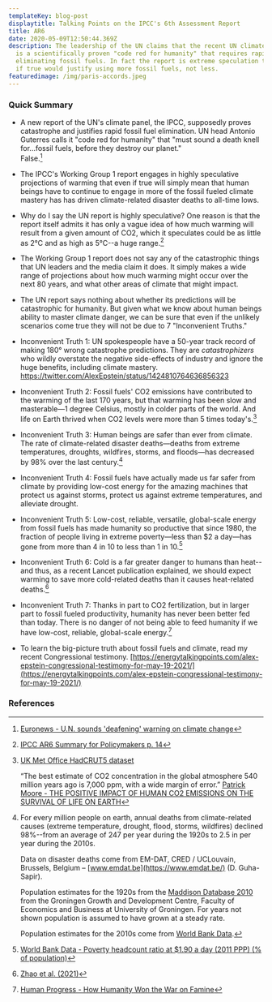 ```yaml
---
templateKey: blog-post
displaytitle: Talking Points on the IPCC's 6th Assessment Report
title: AR6
date: 2020-05-09T12:50:44.369Z
description: The leadership of the UN claims that the recent UN climate report
  is a scientifically proven "code red for humanity" that requires rapidly
  eliminating fossil fuels. In fact the report is extreme speculation that even
  if true would justify using more fossil fuels, not less.
featuredimage: /img/paris-accords.jpeg
---
```

### Quick Summary

- A new report of the UN's climate panel, the IPCC, supposedly proves catastrophe and justifies rapid fossil fuel elimination. UN head Antonio Guterres calls it "code red for humanity" that "must sound a death knell for...fossil fuels, before they destroy our planet."\
False.[^1]

- The IPCC's Working Group 1 report engages in highly speculative projections of warming that even if true will simply mean that human beings have to continue to engage in more of the fossil fueled climate mastery has has driven climate-related disaster deaths to all-time lows.

- Why do I say the UN report is highly speculative? One reason is that the report itself admits it has only a vague idea of how much warming will result from a given amount of CO2, which it speculates could be as little as 2°C and as high as 5°C--a huge range.[^2]

- The Working Group 1 report does not say any of the catastrophic things that UN leaders and the media claim it does. It simply makes a wide range of projections about how much warming might occur over the next 80 years, and what other areas of climate that might impact.

- The UN report says nothing about whether its predictions will be catastrophic for humanity. But given what we know about human beings ability to master climate danger, we can be sure that even if the unlikely scenarios come true they will not be due to 7 "Inconvenient Truths."

- Inconvenient Truth 1: UN spokespeople have a 50-year track record of making 180° wrong catastrophe predictions. They are *catastrophizers* who wildly overstate the negative side-effects of industry and ignore the huge benefits, including climate mastery.
https://twitter.com/AlexEpstein/status/1424810764636856323

- Inconvenient Truth 2: Fossil fuels' CO2 emissions have contributed to the warming of the last 170 years, but that warming has been slow and masterable—1 degree Celsius, mostly in colder parts of the world. And life on Earth thrived when CO2 levels were more than 5 times today's.[^3]

- Inconvenient Truth 3: Human beings are safer than ever from climate. The rate of climate-related disaster deaths—deaths from extreme temperatures, droughts, wildfires, storms, and floods—has decreased by 98% over the last century.[^4]

- Inconvenient Truth 4: Fossil fuels have actually made us far safer from climate by providing low-cost energy for the amazing machines that protect us against storms, protect us against extreme temperatures, and alleviate drought.

- Inconvenient Truth 5: Low-cost, reliable, versatile, global-scale energy from fossil fuels has made humanity so productive that since 1980, the fraction of people living in extreme poverty—less than $2 a day—has gone from more than 4 in 10 to less than 1 in 10.[^5]

- Inconvenient Truth 6: Cold is a far greater danger to humans than heat--and thus, as a recent Lancet publication explained, we should expect warming to save more cold-related deaths than it causes heat-related deaths.[^6]

- Inconvenient Truth 7: Thanks in part to CO2 fertilization, but in larger part to fossil fueled productivity, humanity has never been better fed than today. There is no danger of not being able to feed humanity if we have low-cost, reliable, global-scale energy.[^7]

- To learn the big-picture truth about fossil fuels and climate, read my recent Congressional testimony.
    [https://energytalkingpoints.com/alex-epstein-congressional-testimony-for-may-19-2021/](https://energytalkingpoints.com/alex-epstein-congressional-testimony-for-may-19-2021/)

### References

[^1]: [Euronews - U.N. sounds 'deafening' warning on climate change](https://www.euronews.com/2021/08/09/us-climate-change-ipcc-report)

[^2]: [IPCC AR6 Summary for Policymakers p. 14](https://www.ipcc.ch/report/ar6/wg1/) 

[^3]:
    [UK Met Office HadCRUT5 dataset](https://www.metoffice.gov.uk/hadobs/hadcrut5/)

    “The best estimate of CO2 concentration in the global atmosphere 540 million years ago is 7,000 ppm, with a wide margin of error.”
    [Patrick Moore - THE POSITIVE IMPACT OF HUMAN CO2 EMISSIONS ON THE SURVIVAL OF LIFE ON EARTH](https://fcpp.org/wp-content/uploads/2016/06/Moore-Positive-Impact-of-Human-CO2-Emissions.pdf)

[^4]:
    For every million people on earth, annual deaths from climate-related causes (extreme temperature, drought, flood, storms, wildfires) declined 98%--from an average of 247 per year during the 1920s to 2.5 in per year during the 2010s.

    Data on disaster deaths come from EM-DAT, CRED / UCLouvain, Brussels, Belgium – [www.emdat.be](https://www.emdat.be/) (D. Guha-Sapir).

    Population estimates for the 1920s from the [Maddison Database 2010](https://www.rug.nl/ggdc/historicaldevelopment/maddison/releases/maddison-database-2010) from the Groningen Growth and Development Centre, Faculty of Economics and Business at University of Groningen. For years not shown population is assumed to have grown at a steady rate.

    Population estimates for the 2010s come from [World Bank Data](https://data.worldbank.org/indicator/SP.POP.TOTL).

[^5]: [World Bank Data - Poverty headcount ratio at $1.90 a day (2011 PPP) (% of population)](https://data.worldbank.org/indicator/SI.POV.DDAY)

[^6]: [Zhao et al. (2021)](https://doi.org/10.1016/S2542-5196(21)00081-4)

[^7]: [Human Progress - How Humanity Won the War on Famine](https://www.humanprogress.org/how-humanity-won-the-war-on-famine/)
